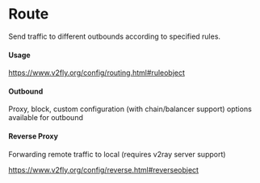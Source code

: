 # Route

Send traffic to different outbounds according to specified rules.

#### Usage

https://www.v2fly.org/config/routing.html#ruleobject

#### Outbound

Proxy, block, custom configuration (with chain/balancer support) options available for outbound

#### Reverse Proxy

Forwarding remote traffic to local (requires v2ray server support)

https://www.v2fly.org/config/reverse.html#reverseobject